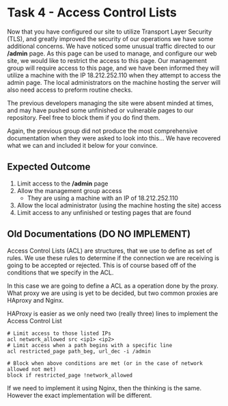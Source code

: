 # Task 4 - Access Control Lists
Now that you have configured our site to utilize Transport Layer Security (TLS), and greatly improved the security of our operations we have some additional concerns. We have noticed some unusual traffic directed to our **/admin** page. As this page can be used to manage, and configure our web site, we would like to restrict the access to this page. Our management group will require access to this page, and we have been informed they will utilize a machine with the IP 18.212.252.110 when they attempt to access the admin page. The local administrators on the machine hosting the server will also need access to preform routine checks.

The previous developers managing the site were absent minded at times, and may have pushed some unfinished or vulnerable pages to our repository. Feel free to block them if you do find them. 

Again, the previous group did not produce the most comprehensive documentation when they were asked to look into this... We have recovered what we can and included it below for your convince.  

## Expected Outcome
1. Limit access to the **/admin** page
1. Allow the management group access
   * They are using a machine with an IP of 18.212.252.110
2. Allow the local administrator (using the machine hosting the site) access
3. Limit access to any unfinished or testing pages that are found

## Old Documentations (DO NO IMPLEMENT)

Access Control Lists (ACL) are structures, that we use to define as set of rules. We use these rules to determine if the connection we are receiving is going to be accepted or rejected. This is of course based off of the conditions that we specify in the ACL.


In this case we are going to define a ACL as a operation done by the proxy. What proxy we are using is yet to be decided, but two common proxies are HAproxy and Nginx.

HAProxy is easier as we only need two (really three) lines to implement the Access Control List
```
# Limit access to those listed IPs
acl network_allowed src <ip1> <ip2>
# Limit access when a path begins with a specific line
acl restricted_page path_beg, url_dec -i /admin

# Block when above conditions are met (or in the case of network allowed not met)
block if restricted_page !network_allowed
```

If we need to implement it using Nginx, then the thinking is the same. However the exact implementation will be different.